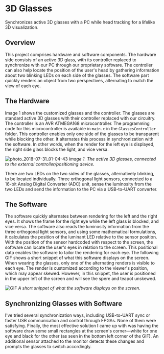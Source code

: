 # 3D Glasses
Synchronizes active 3D glasses with a PC while head tracking for a lifelike 3D visualization.

## Overview
This project comprises hardware and software components.
The hardware side consists of an active 3D glass, with its controller replaced to synchronize with our PC through our proprietary software.
The controller can also help locate the position of the user's head by gathering information about two blinking LEDs on each side of the glasses.
The software part quickly renders an object from two perspectives, alternating to match the view of each eye.

## The Hardware
Image 1 shows the customized glasses and the controller.
The glasses are standard active 3D glasses with their controller replaced with our circuitry.
The controller is an AVR ATMEGA168 microcontroller. The programming code for this microcontroller is available in `main.c` in the `GlassesController` folder.
This controller enables only one side of the glasses to be transparent while blocking the other. It alternates this process in synchronization with the software. In other words, when the render for the left eye is displayed, the right side glass blocks the light, and vice versa.

![photo_2018-07-31_01-04-43](https://github.com/SamanMohseni/3DGlasses/assets/51726090/5545dd1d-7de3-486b-942a-0897ad904a3e)
*Image 1. The active 3D glasses, connected to the external controller/positioning device.*

There are two LEDs on the two sides of the glasses, alternatively blinking, to be located individually.
Three orthogonal light sensors, connected to a 16-bit Analog Digital Converter (ADC) unit, sense the luminosity from the two LEDs and send the information to the PC via a USB-to-UART converter.

## The Software
The software quickly alternates between rendering for the left and the right eyes. It shows the frame for the right eye while the left glass is blocked, and vice versa.
The software also reads the luminosity information from the three orthogonal light sensors, and using some mathematical formulations, it calculates the position of the luminant LED relative to the sensor position.
With the position of the sensor hardcoded with respect to the screen, the software can locate the user's eyes in relation to the screen.
This positional data enables the software to tailor the rendering for each eye.
The following GIF shows a short snippet of what this software displays on the screen. When wearing the glasses, only one of the alternating renders is visible to each eye. The render is customized according to the viewer's position, which may appear skewed. However, in this snippet, the user is positioned in the upper left of the screen and will see the spere and teapot unskewed.

![GIF](https://github.com/SamanMohseni/3DGlasses/assets/51726090/a32664f1-a06a-4196-b01e-804f6a90b208)
*A short snippet of what the software displays on the screen.*

## Synchronizing Glasses with Software
I've tried several synchronization ways, including USB-to-UART sync or faster USB communication and control through FPGAs. None of them were satisfying.
Finally, the most effective solution I came up with was having the software draw some small rectangles at the screen's corner—white for one eye and black for the other (as seen in the bottom left corner of the GIF).
An additional sensor attached to the monitor detects these changes and prompts the glasses to switch accordingly.
